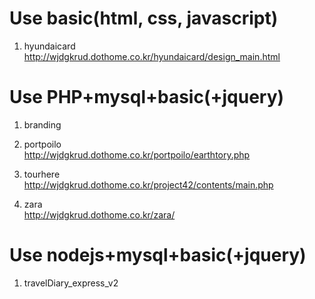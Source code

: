 # Use basic(html, css, javascript)

1. hyundaicard<br>
http://wjdgkrud.dothome.co.kr/hyundaicard/design_main.html


# Use **PHP**+mysql+basic(+jquery)

1. branding

2. portpoilo<br>
http://wjdgkrud.dothome.co.kr/portpoilo/earthtory.php
3. tourhere<br>
http://wjdgkrud.dothome.co.kr/project42/contents/main.php
4. zara<br>
http://wjdgkrud.dothome.co.kr/zara/

# Use **nodejs**+mysql+basic(+jquery)

1. travelDiary_express_v2
